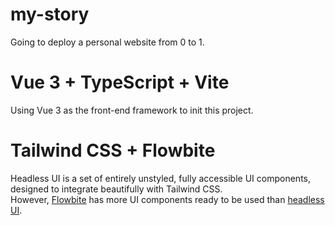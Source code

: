 # my-story

Going to deploy a personal website from 0 to 1.

# Vue 3 + TypeScript + Vite

Using Vue 3 as the front-end framework to init this project.

# Tailwind CSS + Flowbite

Headless UI is a set of entirely unstyled, fully accessible UI components, designed to integrate beautifully with Tailwind CSS.  
However, [Flowbite](https://flowbite.com/) has more UI components ready to be used than [headless UI](https://headlessui.com/).
